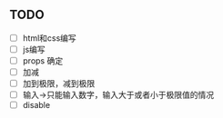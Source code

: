 ## TODO

- [ ] html和css编写
- [ ] js编写
- [ ] props 确定
- [ ] 加减
- [ ] 加到极限，减到极限
- [ ] 输入->只能输入数字，输入大于或者小于极限值的情况
- [ ] disable 